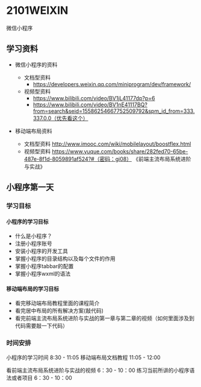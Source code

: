 # 2101WEIXIN
微信小程序

## 学习资料


- 微信小程序的资料
    - 文档型资料
      - https://developers.weixin.qq.com/miniprogram/dev/framework/
    - 视频型资料
      - https://www.bilibili.com/video/BV1jL41177dp?p=6
      - https://www.bilibili.com/video/BV1nE41117BQ?from=search&seid=15586254667752509792&spm_id_from=333.337.0.0（优先看这个）

- 移动端布局资料
    - 文档型资料
      http://www.imooc.com/wiki/mobilelayout/boostflex.html
    - 视频型资料
      https://www.yuque.com/books/share/282fed70-65be-487e-8f1d-8059891af524?#（密码：gi08） 《前端主流布局系统进阶与实战》

## 小程序第一天
    
### 学习目标
 
#### 小程序的学习目标   

- 什么是小程序？
- 注册小程序账号
- 安装小程序的开发工具
- 掌握小程序的目录结构以及每个文件的作用
- 掌握小程序tabbar的配置
- 掌握小程序wxml的语法

#### 移动端布局的学习目标

- 看完移动端布局教程里面的课程简介
- 看完居中布局的所有解决方案(敲代码)
- 看完前端主流布局系统进阶与实战的第一章与第二章的视频（如何里面涉及到代码需要敲一下代码）

### 时间安排

小程序的学习时间    8:30 - 11:05
移动端布局文档教程  11:05 - 12:00

看前端主流布局系统进阶与实战的视频  6：30 - 10：00
练习当前所讲的小程序语法或者项目    6：30 - 10：00
